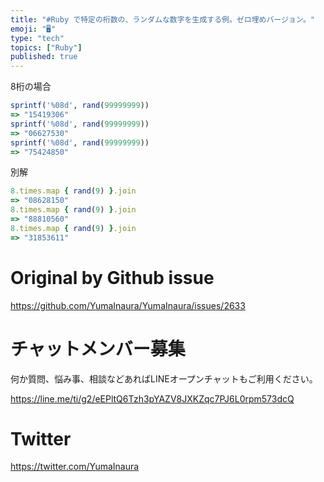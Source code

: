 ```yaml
---
title: "#Ruby で特定の桁数の、ランダムな数字を生成する例。ゼロ埋めバージョン。"
emoji: "🖥"
type: "tech"
topics: ["Ruby"]
published: true
---
```


8桁の場合

```rb
sprintf('%08d', rand(99999999))
=> "15419306"
sprintf('%08d', rand(99999999))
=> "06627530"
sprintf('%08d', rand(99999999))
=> "75424850"
```

別解

```rb
8.times.map { rand(9) }.join
=> "08628150"
8.times.map { rand(9) }.join
=> "88810560"
8.times.map { rand(9) }.join
=> "31853611"

```

# Original by Github issue

https://github.com/YumaInaura/YumaInaura/issues/2633








<!-- Update From Qiita API -->

# チャットメンバー募集


何か質問、悩み事、相談などあればLINEオープンチャットもご利用ください。

https://line.me/ti/g2/eEPltQ6Tzh3pYAZV8JXKZqc7PJ6L0rpm573dcQ





# Twitter


https://twitter.com/YumaInaura


<!-- Update From Qiita API -->


